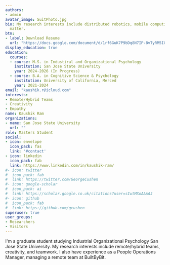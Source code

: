 ```yaml
---
authors:
- admin
avatar_image: SuitPhoto.jpg
bio: My research interests include distributed robotics, mobile computing and programmable
  matter.
btn:
- label: Download Resume
  url: "https://docs.google.com/document/d/1rf6GuK7P9bDq8N7IP-8vTyRM5IOfCW1C2cpSAwXzDEQ/edit#heading=h.gjdgxs"
display_education: true
education:
  courses:
  - course: M.S. in Industiral and Organizational Psychology
    institution: San Jose State University
    year: 2024-2026 (In Progress)
  - course: B.A. in Cognitive Science & Psychology
    institution: University of California, Merced
    year: 2021-2024
email: "kaushik.r@icloud.com"
interests:
- Remote/Hybrid Teams
- Creativity
- Empathy
name: Kaushik Ram
organizations:
- name: San Jose State University
  url: ""
role: Masters Student
social:
- icon: envelope
  icon_pack: fas
  link: '#contact'
- icon: linkedin
  icon_pack: fab
  link: https://www.linkedin.com/in/kaushik-ram/ 
#- icon: twitter
#  icon_pack: fab
#  link: https://twitter.com/GeorgeCushen
#- icon: google-scholar
#  icon_pack: ai
#  link: https://scholar.google.co.uk/citations?user=sIwtMXoAAAAJ
#- icon: github
#  icon_pack: fab
#  link: https://github.com/gcushen
superuser: true
user_groups:
- Researchers
- Visitors
---
```


I'm a graduate student studying Industrial Organizational Psychology San Jose State University. My research interests include remote/hybrid teams, creativity, and teamwork. I also have experience as a People Operations Manager, managing a remote team at BuiltByBit.

